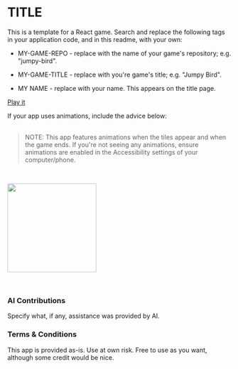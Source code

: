 # TITLE

This is a template for a React game. 
Search and replace the following tags in your application code, and in this readme, with your own:

* MY-GAME-REPO - replace with the name of your game's repository; e.g. "jumpy-bird".

* MY-GAME-TITLE - replace with you're game's title; e.g. "Jumpy Bird".

* MY NAME - replace with your name. This appears on the title page.

<a href='https://zenrajko.github.io/MY-GAME-REPO/' target="_blank">Play it</a>

If your app uses animations, include the advice below:
<br><br>
>NOTE: This app features animations when the tiles appear and when the game ends. If you're not seeing any animations, ensure animations are enabled in the Accessibility settings of your computer/phone.
<br>
<p>
  <a href='https://zenrajko.github.io/MY-GAME-REPO/' target="_blank"><img src="https://github.com/user-attachments/assets/1ca2efac-6a94-4e2e-9c17-35d7eee79d38" width="200" /></a>
</p>

<br>

### AI Contributions

Specify what, if any, assistance was provided by AI.

### Terms & Conditions

This app is provided as-is. Use at own risk. Free to use as you want, although some credit would be nice.
